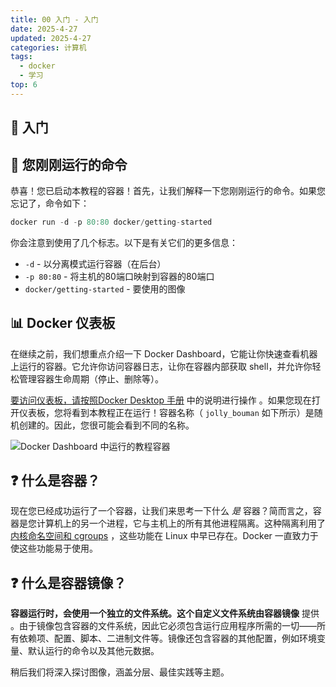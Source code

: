 ```yaml
---
title: 00 入门 - 入门
date: 2025-4-27
updated: 2025-4-27
categories: 计算机
tags:
  - docker
  - 学习
top: 6
---
```


## 🚪 入门

## 📝 您刚刚运行的命令

恭喜！您已启动本教程的容器！首先，让我们解释一下您刚刚运行的命令。如果您忘记了，命令如下：

```js
docker run -d -p 80:80 docker/getting-started
```

你会注意到使用了几个标志。以下是有关它们的更多信息：

- `-d` \- 以分离模式运行容器（在后台）
- `-p 80:80` \- 将主机的80端口映射到容器的80端口
- `docker/getting-started` \- 要使用的图像

## 📊 Docker 仪表板

在继续之前，我们想重点介绍一下 Docker Dashboard，它能让你快速查看机器上运行的容器。它允许你访问容器日志，让你在容器内部获取 shell，并允许你轻松管理容器生命周期（停止、删除等）。

[要访问仪表板，请按照Docker Desktop 手册](https://docs.docker.com/desktop/) 中的说明进行操作 。如果您现在打开仪表板，您将看到本教程正在运行！容器名称（ `jolly_bouman` 如下所示）是随机创建的。因此，您很可能会看到不同的名称。

![Docker Dashboard 中运行的教程容器](http://localhost/tutorial/tutorial-in-dashboard.png)

## ❓ 什么是容器？

现在您已经成功运行了一个容器，让我们来思考一下什么 *是* 容器？简而言之，容器是您计算机上的另一个进程，它与主机上的所有其他进程隔离。这种隔离利用了 [内核命名空间和 cgroups](https://medium.com/@saschagrunert/demystifying-containers-part-i-kernel-space-2c53d6979504) ，这些功能在 Linux 中早已存在。Docker 一直致力于使这些功能易于使用。

## ❓ 什么是容器镜像？

**容器运行时，会使用一个独立的文件系统。这个自定义文件系统由容器镜像** 提供 。由于镜像包含容器的文件系统，因此它必须包含运行应用程序所需的一切——所有依赖项、配置、脚本、二进制文件等。镜像还包含容器的其他配置，例如环境变量、默认运行的命令以及其他元数据。

稍后我们将深入探讨图像，涵盖分层、最佳实践等主题。